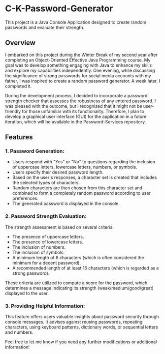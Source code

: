 # C-K-Password-Generator


This project is a Java Console Application designed to create random passwords and evaluate their strength.

## Overview

I embarked on this project during the Winter Break of my second year after completing an Object-Oriented Effective Java Programming course. My goal was to develop something engaging with Java to enhance my skills and explore my capabilities independently. One evening, while discussing the significance of strong passwords for social media accounts with my father, I was inspired to create a random password generator. A week later, I completed it.

During the development process, I decided to incorporate a password strength checker that assesses the robustness of any entered password. I was pleased with the outcome, but I recognized that it might not be user-friendly for those unfamiliar with its functionality. Therefore, I plan to develop a graphical user interface (GUI) for the application in a future iteration, which will be available in the Password-Services repository.

## Features

### 1. Password Generation:

- Users respond with "Yes" or "No" to questions regarding the inclusion of uppercase letters, lowercase letters, numbers, or symbols.
- Users specify their desired password length.
- Based on the user's responses, a character set is created that includes the selected types of characters.
- Random characters are then chosen from this character set and combined to form a completely random password according to user preferences.
- The generated password is displayed in the console.

### 2. Password Strength Evaluation:

The strength assessment is based on several criteria:
- The presence of uppercase letters.
- The presence of lowercase letters.
- The inclusion of numbers.
- The inclusion of symbols.
- A minimum length of 8 characters (which is often considered the minimum for a decent password).
- A recommended length of at least 16 characters (which is regarded as a strong password).

These criteria are utilized to compute a score for the password, which determines a message indicating its strength (weak/medium/good/great) displayed to the user.

### 3. Providing Helpful Information:

This feature offers users valuable insights about password security through console messages. It advises against reusing passwords, repeating characters, using keyboard patterns, dictionary words, or sequential letters and numbers.

Feel free to let me know if you need any further modifications or additional information!
